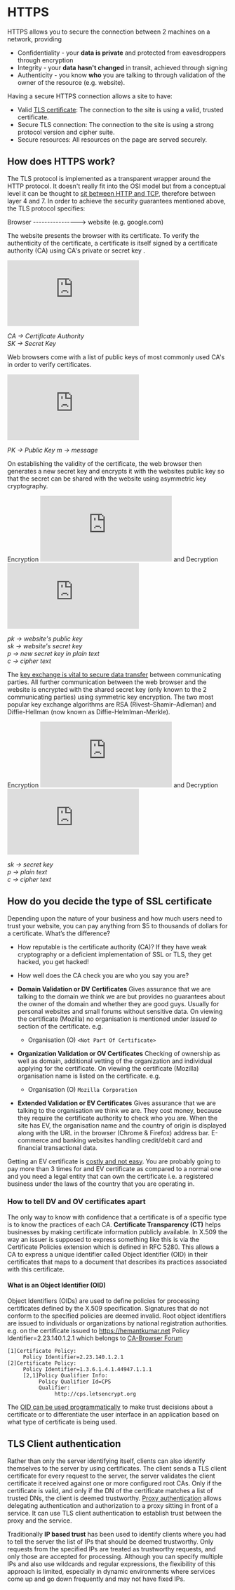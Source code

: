 # HTTPS

HTTPS allows you to secure the connection between 2 machines on a network, providing

* Confidentiality - your **data is private** and protected from eavesdroppers through encryption
* Integrity - your **data hasn't changed** in transit, achieved through signing
* Authenticity - you know **who** you are talking to through validation of the owner of the resource (e.g. website).

Having a secure HTTPS connection allows a site to have:

* Valid [TLS certificate](./TLS%20Certificates.md): The connection to the site is using a valid, trusted certificate.
* Secure TLS connection: The connection to the site is using a strong protocol version and cipher suite.
* Secure resources: All resources on the page are served securely.

## How does HTTPS work?

The TLS protocol is implemented as a transparent wrapper around the HTTP protocol. It doesn't really fit into the OSI model but from a conceptual level it can be thought to [sit between HTTP and TCP](https://security.stackexchange.com/questions/93333/what-layer-is-tls), therefore between layer 4 and 7. In order to achieve the security guarantees mentioned above, the TLS protocol specifies:

Browser ----------------> website (e.g. google.com)

The website presents the browser with its certificate. To verify the authenticity of the certificate, a certificate is itself signed by a certificate authority (CA) using CA's private or secret key .

![certificate](https://latex.codecogs.com/png.latex?Certificate=Sign_C_As_S_K(dnsName:publicKey))

*CA -> Certificate Authority  
SK -> Secret Key*

Web browsers come with a list of public keys of most commonly used CA's in order to verify certificates.

![verify](https://latex.codecogs.com/png.latex?Verify_C_As_P_K(m,certificate)=ok?)

*PK -> Public Key
m -> message*

On establishing the validity of the certificate, the web browser then generates a new secret key and encrypts it with the websites public key so that the secret can be shared with the website using asymmetric key cryptography.

Encryption ![encryption](https://latex.codecogs.com/png.latex?E_p_k(p)=c) and Decryption ![decryption](https://latex.codecogs.com/png.latex?D_s_k(c)=p)

*pk -> website's public key  
sk -> website's secret key  
p -> new secret key in plain text  
c -> cipher text*

The [key exchange is vital to secure data transfer](https://www.jscape.com/blog/key-exchange#:~:text=The%20two%20most%20popular%20key,of%20the%20Internet%2C%20especially%20businesswise) between communicating parties. All further communication between the web browser and the website is encrypted with the shared secret key (only known to the 2 communicating parties) using symmetric key encryption. The two most popular key exchange algorithms are RSA (Rivest–Shamir–Adleman) and Diffie-Hellman (now known as Diffie-Helmlman-Merkle).

Encryption ![encryption](https://latex.codecogs.com/png.latex?E_s_k(p)=c) and Decryption ![decryption](https://latex.codecogs.com/png.latex?D_s_k(c)=p)

*sk -> secret key  
p -> plain text  
c -> cipher text*

## How do you decide the type of SSL certificate

Depending upon the nature of your business and how much users need to trust your website, you can pay anything from $5 to thousands of dollars for a certificate. What’s the difference?

* How reputable is the certificate authority (CA)? If they have weak cryptography or a deficient implementation of SSL or TLS, they  get hacked, you get hacked!
* How well does the CA check you are who you say you are?

* **Domain Validation or DV Certificates** Gives assurance that we are talking to the domain we think we are but provides no guarantees about the owner of the domain and whether they are good guys. Usually for personal websites and small forums without sensitive data. On viewing the certificate (Mozilla) no organisation is mentioned under *Issued to* section of the certificate. e.g.
  * Organisation (O) `<Not Part Of Certificate>`

* **Organization Validation or OV Certificates** Checking of ownership as well as domain, additional vetting of the organization and individual applying for the certificate. On viewing the certificate (Mozilla) organisation name is listed on the certificate. e.g.
  * Organisation (O) `Mozilla Corporation`

* **Extended Validation or EV Certificates** Gives assurance that we are talking to the organisation we think we are. They cost money, because they require the certificate authority to check who you are. When the site has EV, the organisation name and the country of origin is displayed along with the URL in the browser (Chrome & Firefox) address bar. E-commerce and banking websites handling credit/debit card and financial transactional data.

Getting an EV certificate is [costly and not easy](https://www.troyhunt.com/journey-to-an-extended-validation-certificate/). You are probably going to pay more than 3 times for and EV certificate as compared to a normal one and you need a legal entity that can own the certificate i.e. a registered business under the laws of the country that you are operating in.

### How to tell DV and OV certificates apart

The only way to know with confidence that a certificate is of a specific type is to know the practices of each CA. **Certificate Transparency (CT)** helps businesses by making certificate information publicly available. In X.509 the way an issuer is supposed to express something like this is via the Certificate Policies extension which is defined in RFC 5280. This allows a CA to express a unique identifier called Object Identifier (OID) in their certificates that maps to a document that describes its practices associated with this certificate.

#### What is an Object Identifier (OID)

Object Identifiers (OIDs) are used to define policies for processing certificates defined by the X.509 specification. Signatures that do not conform to the specified policies are deemed invalid. Root object identifiers are issued to individuals or organizations by national registration authorities. e.g. on the certificate issued to https://hemantkumar.net Policy Identifier=2.23.140.1.2.1 which belongs to [CA-Browser Forum](https://www.alvestrand.no/objectid/submissions/2.23.140.1.2.1.html)

```
[1]Certificate Policy:
     Policy Identifier=2.23.140.1.2.1
[2]Certificate Policy:
     Policy Identifier=1.3.6.1.4.1.44947.1.1.1
     [2,1]Policy Qualifier Info:
          Policy Qualifier Id=CPS
          Qualifier:
               http://cps.letsencrypt.org
```

The [OID can be used programmatically](https://unmitigatedrisk.com/?p=203) to make trust decisions about a certificate or to differentiate the user interface in an application based on what type of certificate is being used.

## TLS Client authentication

Rather than only the server identifying itself, clients can also identify themselves to the server by using certificates. The client sends a TLS client certificate for every request to the server, the server validates the client certificate it received against one or more configured root CAs. Only if the certificate is valid, and only if the DN of the certificate matches a list of trusted DNs, the client is deemed trustworthy. [Proxy authentication](https://search-guard.com/elasticsearch-proxy-authentication-certificates/) allows delegating authentication and authorization to a proxy sitting in front of a service. It can use TLS client authentication to establish trust between the proxy and the service.

Traditionally **IP based trust** has been used to identify clients where you had to tell the server the list of IPs that should be deemed trustworthy. Only requests from the specified IPs are treated as trustworthy requests, and only those are accepted for processing. Although you can specify multiple IPs and also use wildcards and regular expressions, the flexibility of this approach is limited, especially in dynamic environments where services come up and go down frequently and may not have fixed IPs.
